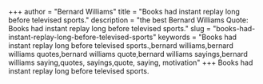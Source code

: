 +++
author = "Bernard Williams"
title = "Books had instant replay long before televised sports."
description = "the best Bernard Williams Quote: Books had instant replay long before televised sports."
slug = "books-had-instant-replay-long-before-televised-sports"
keywords = "Books had instant replay long before televised sports.,bernard williams,bernard williams quotes,bernard williams quote,bernard williams sayings,bernard williams saying,quotes, sayings,quote, saying, motivation"
+++
Books had instant replay long before televised sports.
